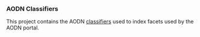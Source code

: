 ### AODN Classifiers

This project contains the AODN
[classifiers](https://geonetwork-opensource.org/manuals/trunk/fra/users/customizing-application/configuring-faceted-search.html#configuration)
used to index facets used by the AODN portal.
